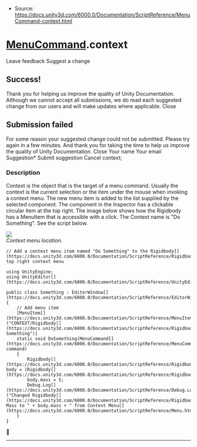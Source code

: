 * Source: https://docs.unity3d.com/6000.0/Documentation/ScriptReference/MenuCommand-context.html

#  [MenuCommand](https://docs.unity3d.com/6000.0/Documentation/ScriptReference/MenuCommand.html).context
Leave feedback
Suggest a change
## Success!
Thank you for helping us improve the quality of Unity Documentation. Although we cannot accept all submissions, we do read each suggested change from our users and will make updates where applicable.
Close
## Submission failed
For some reason your suggested change could not be submitted. Please <a>try again</a> in a few minutes. And thank you for taking the time to help us improve the quality of Unity Documentation.
Close
Your name Your email Suggestion* Submit suggestion
Cancel
context; 
### Description
Context is the object that is the target of a menu command.
Usually the context is the current selection or the item under the mouse when invoking a context menu. The new menu item is added to the list supplied by the selected component. The component in the Inspector has a clickable circular item at the top right. The image below shows how the Rigidbody has a MenuItem that is accessible with a click. The Context name is "Do Something". See the script below.  
  
![](https://docs.unity3d.com/6000.0/Documentation/StaticFiles/ScriptRefImages/MenuCommandContext.png)  
_Context menu location._
```
// Add a context menu item named "Do Something" to the Rigidbody[](https://docs.unity3d.com/6000.0/Documentation/ScriptReference/Rigidbody.html) top right context menu  
  
using UnityEngine;
using UnityEditor[](https://docs.unity3d.com/6000.0/Documentation/ScriptReference/UnityEditor.html);  
  
public class Something : EditorWindow[](https://docs.unity3d.com/6000.0/Documentation/ScriptReference/EditorWindow.html)
{
    // Add menu item
    [MenuItem[](https://docs.unity3d.com/6000.0/Documentation/ScriptReference/MenuItem.html)("CONTEXT/Rigidbody[](https://docs.unity3d.com/6000.0/Documentation/ScriptReference/Rigidbody.html)/Do Something")]
    static void DoSomething(MenuCommand[](https://docs.unity3d.com/6000.0/Documentation/ScriptReference/MenuCommand.html) command)
    {
        Rigidbody[](https://docs.unity3d.com/6000.0/Documentation/ScriptReference/Rigidbody.html) body = (Rigidbody[](https://docs.unity3d.com/6000.0/Documentation/ScriptReference/Rigidbody.html))command.context;
        body.mass = 5;
        Debug.Log[](https://docs.unity3d.com/6000.0/Documentation/ScriptReference/Debug.Log.html)("Changed Rigidbody[](https://docs.unity3d.com/6000.0/Documentation/ScriptReference/Rigidbody.html)'s Mass to " + body.mass + " from Context Menu[](https://docs.unity3d.com/6000.0/Documentation/ScriptReference/Menu.html)...");
    }
}

```

* * *
